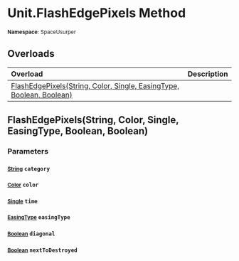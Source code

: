 # Unit.FlashEdgePixels Method

<small>**Namespace**: SpaceUsurper</small>

## Overloads

<div markdown="1" class="member-table">

| Overload | Description |
| :------- | ----------- |
| [FlashEdgePixels(String, Color, Single, EasingType, Boolean, Boolean)](#String_Color_Single_EasingType_Boolean_Boolean_) |  | 

</div>

## FlashEdgePixels(String, Color, Single, EasingType, Boolean, Boolean)
### Parameters
#### <small>[String](https://docs.microsoft.com/en-us/dotnet/api/system.string?view=netframework-4.5)</small> `category`

#### <small>[Color](https://docs.unity3d.com/ScriptReference/Color.html)</small> `color`

#### <small>[Single](https://docs.microsoft.com/en-us/dotnet/api/system.single?view=netframework-4.5)</small> `time`

#### <small>[EasingType](../EasingType.md)</small> `easingType`

#### <small>[Boolean](https://docs.microsoft.com/en-us/dotnet/api/system.boolean?view=netframework-4.5)</small> `diagonal`

#### <small>[Boolean](https://docs.microsoft.com/en-us/dotnet/api/system.boolean?view=netframework-4.5)</small> `nextToDestroyed`

